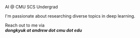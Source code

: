 AI @ CMU SCS Undergrad 

I'm passionate about researching diverse topics in deep learning.

Reach out to me via <br>**<em>dongkyuk at andrew dot cmu dot edu</em>**</br>

<!--
**dongkyuk/dongkyuk** is a ✨ _special_ ✨ repository because its `README.md` (this file) appears on your GitHub profile.


-->
